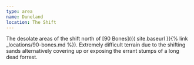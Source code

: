 ```yaml
---
type: area
name: Duneland
location: The Shift
---
```


The desolate areas of the shift north of [90 Bones]({{ site.baseurl }}{% link _locations/90-bones.md %}). Extremely difficult terrain due to the shifting sands alternatively covering up or exposing the errant stumps of a long dead forrest.
